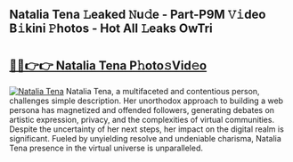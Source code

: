 ## Natalia Tena 𝙻eaked 𝙽u𝚍e - Part-P9M 𝚅𝚒deo B𝚒kini 𝙿hotos - Hot All 𝙻eaks OwTri

# <h2><a href="http://ld5b3qu.urlbe.top/?page=Natalia+Tena">🔗🔗👉👉 Natalia Tena P𝚑oto𝚜Vid𝚎o</a></h2>

[![Natalia Tena](https://i.imgur.com/eBuTRDB.gif)](http://ld5b3qu.urlbe.top/?page=Natalia+Tena)
Natalia Tena, a multifaceted and contentious person, challenges simple description. Her unorthodox approach to building a web persona has magnetized and offended followers, generating debates on artistic expression, privacy, and the complexities of virtual communities. Despite the uncertainty of her next steps, her impact on the digital realm is significant. Fueled by unyielding resolve and undeniable charisma, Natalia Tena presence in the virtual universe is unparalleled.
